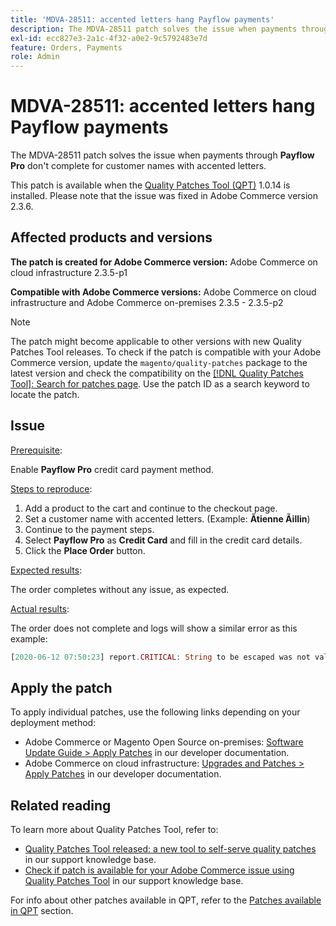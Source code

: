 ```yaml
---
title: 'MDVA-28511: accented letters hang Payflow payments'
description: The MDVA-28511 patch solves the issue when payments through **Payflow Pro** don't complete for customer names with accented letters.
exl-id: ecc827e3-2a1c-4f32-a0e2-9c5792483e7d
feature: Orders, Payments
role: Admin
---
```

# MDVA-28511: accented letters hang Payflow payments

The MDVA-28511 patch solves the issue when payments through **Payflow Pro** don't complete for customer names with accented letters.

This patch is available when the [Quality Patches Tool (QPT)](https://devdocs.magento.com/guides/v2.4/comp-mgr/patching.html#mqp) 1.0.14 is installed. Please note that the issue was fixed in Adobe Commerce version 2.3.6.

## Affected products and versions

 **The patch is created for Adobe Commerce version:** Adobe Commerce on cloud infrastructure 2.3.5-p1

 **Compatible with Adobe Commerce versions:** Adobe Commerce on cloud infrastructure and Adobe Commerce on-premises 2.3.5 - 2.3.5-p2

>[!NOTE]
>
>The patch might become applicable to other versions with new Quality Patches Tool releases. To check if the patch is compatible with your Adobe Commerce version, update the `magento/quality-patches` package to the latest version and check the compatibility on the [[!DNL Quality Patches Tool]: Search for patches page](https://devdocs.magento.com/quality-patches/tool.html#patch-grid). Use the patch ID as a search keyword to locate the patch.

## Issue

 <u>Prerequisite</u>:

Enable **Payflow Pro** credit card payment method.

 <u>Steps to reproduce</u>:

1. Add a product to the cart and continue to the checkout page.
1. Set a customer name with accented letters. (Example: **Ãtienne Ãillin**)
1. Continue to the payment steps.
1. Select **Payflow Pro** as **Credit Card** and fill in the credit card details.
1. Click the **Place Order** button.

 <u>Expected results</u>:

The order completes without any issue, as expected.

 <u>Actual results</u>:

The order does not complete and logs will show a similar error as this example:

```php
[2020-06-12 07:50:23] report.CRITICAL: String to be escaped was not valid UTF-8 or could not be converted: �?tienne �?illini [] []
```

## Apply the patch

To apply individual patches, use the following links depending on your deployment method:

* Adobe Commerce or Magento Open Source on-premises: [Software Update Guide > Apply Patches](https://devdocs.magento.com/guides/v2.4/comp-mgr/patching/mqp.html) in our developer documentation.
* Adobe Commerce on cloud infrastructure: [Upgrades and Patches > Apply Patches](https://devdocs.magento.com/cloud/project/project-patch.html) in our developer documentation.

## Related reading

To learn more about Quality Patches Tool, refer to:

* [Quality Patches Tool released: a new tool to self-serve quality patches](/help/announcements/adobe-commerce-announcements/magento-quality-patches-released-new-tool-to-self-serve-quality-patches.md) in our support knowledge base.
* [Check if patch is available for your Adobe Commerce issue using Quality Patches Tool](/help/support-tools/patches-available-in-qpt-tool/check-patch-for-magento-issue-with-magento-quality-patches.md) in our support knowledge base.

For info about other patches available in QPT, refer to the [Patches available in QPT](https://support.magento.com/hc/en-us/sections/360010506631-Patches-available-in-MQP-tool-) section.
